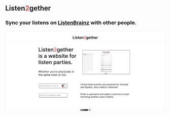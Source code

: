 ## Listen<span style="color:#FF4545">2</span>gether
### Sync your listens on [ListenBrainz](https://listenbrainz.org) with other people.

![UI mockup](docs/ui.png)

